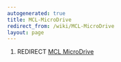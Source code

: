 ```yaml
---
autogenerated: true
title: MCL-MicroDrive
redirect_from: /wiki/MCL-MicroDrive
layout: page
---
```


1.  REDIRECT [MCL MicroDrive](MCL_MicroDrive)
